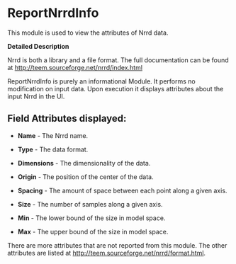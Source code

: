 # ReportNrrdInfo

This module is used to view the attributes of Nrrd data.

**Detailed Description**

Nrrd is both a library and a file format. The full documentation can be found at http://teem.sourceforge.net/nrrd/index.html

ReportNrrdInfo is purely an informational Module. It performs no modification on input data. Upon execution it displays attributes about the input Nrrd in the UI.

## Field Attributes displayed:

  * **Name** - The Nrrd name.

  * **Type** - The data format.

  * **Dimensions** - The dimensionality of the data.

  * **Origin** - The position of the center of the data.

  * **Spacing** - The amount of space between each point along a given axis.

  * **Size** - The number of samples along a given axis.

  * **Min** - The lower bound of the size in model space.

  * **Max** - The upper bound of the size in model space.

  There are more attributes that are not reported from this module. The other attributes are listed at http://teem.sourceforge.net/nrrd/format.html.
